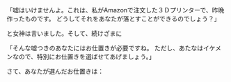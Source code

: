 「嘘はいけませんよ。これは、私がAmazonで注文した３Ｄプリンターで、昨晩作ったものです。
どうしてそれをあなたが落とすことができるのでしょう？」

と女神は言いました。そして、続けざまに

「そんな嘘つきのあなたにはお仕置きが必要ですね。
ただし、あたなはイケメンなので、特別にお仕置きを選ばせてあげましょう。」

さて、あなたが選んだお仕置きは：
